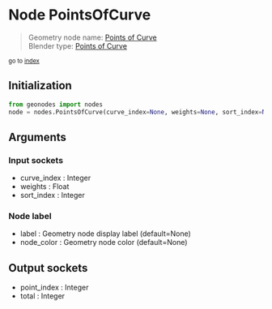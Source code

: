 
# Node PointsOfCurve

> Geometry node name: [Points of Curve](https://docs.blender.org/manual/en/latest/modeling/geometry_nodes/curve_topology/points_of_curve.html)<br>
  Blender type: [Points of Curve](https://docs.blender.org/api/current/bpy.types.GeometryNodePointsOfCurve.html)
  
<sub>go to [index](/docs/index.md)</sub>

## Initialization

```python
from geonodes import nodes
node = nodes.PointsOfCurve(curve_index=None, weights=None, sort_index=None, label=None, node_color=None)
```



## Arguments


### Input sockets

- curve_index : Integer
- weights : Float
- sort_index : Integer

### Node label

- label : Geometry node display label (default=None)
- node_color : Geometry node color (default=None)

## Output sockets

- point_index : Integer
- total : Integer
